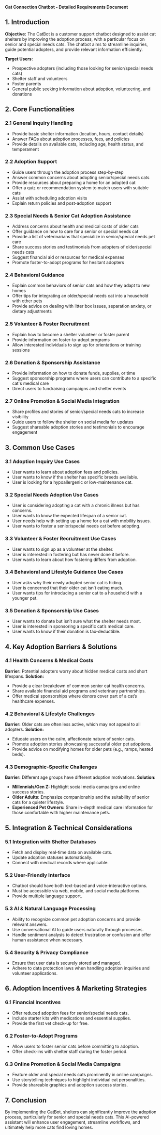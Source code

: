 **Cat Connection Chatbot - Detailed Requirements Document**

## **1. Introduction**
**Objective:**
The CatBot is a customer support chatbot designed to assist cat shelters by improving the adoption process, with a particular focus on senior and special needs cats. The chatbot aims to streamline inquiries, guide potential adopters, and provide relevant information efficiently.

**Target Users:**
- Prospective adopters (including those looking for senior/special needs cats)
- Shelter staff and volunteers
- Foster parents
- General public seeking information about adoption, volunteering, and donations

## **2. Core Functionalities**
### **2.1 General Inquiry Handling**
- Provide basic shelter information (location, hours, contact details)
- Answer FAQs about adoption processes, fees, and policies
- Provide details on available cats, including age, health status, and temperament

### **2.2 Adoption Support**
- Guide users through the adoption process step-by-step
- Answer common concerns about adopting senior/special needs cats
- Provide resources about preparing a home for an adopted cat
- Offer a quiz or recommendation system to match users with suitable cats
- Assist with scheduling adoption visits
- Explain return policies and post-adoption support

### **2.3 Special Needs & Senior Cat Adoption Assistance**
- Address concerns about health and medical costs of older cats
- Offer guidance on how to care for a senior or special needs cat
- Provide a list of veterinarians that specialize in senior/special needs pet care
- Share success stories and testimonials from adopters of older/special needs cats
- Suggest financial aid or resources for medical expenses
- Promote foster-to-adopt programs for hesitant adopters

### **2.4 Behavioral Guidance**
- Explain common behaviors of senior cats and how they adapt to new homes
- Offer tips for integrating an older/special needs cat into a household with other pets
- Provide advice on dealing with litter box issues, separation anxiety, or dietary adjustments

### **2.5 Volunteer & Foster Recruitment**
- Explain how to become a shelter volunteer or foster parent
- Provide information on foster-to-adopt programs
- Allow interested individuals to sign up for orientations or training sessions

### **2.6 Donation & Sponsorship Assistance**
- Provide information on how to donate funds, supplies, or time
- Suggest sponsorship programs where users can contribute to a specific cat's medical care
- Direct users to fundraising campaigns and shelter events

### **2.7 Online Promotion & Social Media Integration**
- Share profiles and stories of senior/special needs cats to increase visibility
- Guide users to follow the shelter on social media for updates
- Suggest shareable adoption stories and testimonials to encourage engagement

## **3. Common Use Cases**

### **3.1 Adoption Inquiry Use Cases**
- User wants to learn about adoption fees and policies.
- User wants to know if the shelter has specific breeds available.
- User is looking for a hypoallergenic or low-maintenance cat.

### **3.2 Special Needs Adoption Use Cases**
- User is considering adopting a cat with a chronic illness but has concerns.
- User wants to know the expected lifespan of a senior cat.
- User needs help with setting up a home for a cat with mobility issues.
- User wants to foster a senior/special needs cat before adopting.

### **3.3 Volunteer & Foster Recruitment Use Cases**
- User wants to sign up as a volunteer at the shelter.
- User is interested in fostering but has never done it before.
- User wants to learn about how fostering differs from adoption.

### **3.4 Behavioral and Lifestyle Guidance Use Cases**
- User asks why their newly adopted senior cat is hiding.
- User is concerned that their older cat isn’t eating much.
- User wants tips for introducing a senior cat to a household with a younger pet.

### **3.5 Donation & Sponsorship Use Cases**
- User wants to donate but isn’t sure what the shelter needs most.
- User is interested in sponsoring a specific cat’s medical care.
- User wants to know if their donation is tax-deductible.

## **4. Key Adoption Barriers & Solutions**

### **4.1 Health Concerns & Medical Costs**
**Barrier:** Potential adopters worry about hidden medical costs and short lifespans.
**Solution:**
- Provide a clear breakdown of common senior cat health concerns.
- Share available financial aid programs and veterinary partnerships.
- Offer medical sponsorships where donors cover part of a cat’s healthcare expenses.

### **4.2 Behavioral & Lifestyle Challenges**
**Barrier:** Older cats are often less active, which may not appeal to all adopters.
**Solution:**
- Educate users on the calm, affectionate nature of senior cats.
- Promote adoption stories showcasing successful older pet adoptions.
- Provide advice on modifying homes for older pets (e.g., ramps, heated beds).

### **4.3 Demographic-Specific Challenges**
**Barrier:** Different age groups have different adoption motivations.
**Solution:**
- **Millennials/Gen Z:** Highlight social media campaigns and online success stories.
- **Older Adults:** Emphasize companionship and the suitability of senior cats for a quieter lifestyle.
- **Experienced Pet Owners:** Share in-depth medical care information for those comfortable with higher maintenance pets.

## **5. Integration & Technical Considerations**

### **5.1 Integration with Shelter Databases**
- Fetch and display real-time data on available cats.
- Update adoption statuses automatically.
- Connect with medical records where applicable.

### **5.2 User-Friendly Interface**
- Chatbot should have both text-based and voice-interactive options.
- Must be accessible via web, mobile, and social media platforms.
- Provide multiple language support.

### **5.3 AI & Natural Language Processing**
- Ability to recognize common pet adoption concerns and provide relevant answers.
- Use conversational AI to guide users naturally through processes.
- Handle sentiment analysis to detect frustration or confusion and offer human assistance when necessary.

### **5.4 Security & Privacy Compliance**
- Ensure that user data is securely stored and managed.
- Adhere to data protection laws when handling adoption inquiries and volunteer applications.

## **6. Adoption Incentives & Marketing Strategies**

### **6.1 Financial Incentives**
- Offer reduced adoption fees for senior/special needs cats.
- Include starter kits with medications and essential supplies.
- Provide the first vet check-up for free.

### **6.2 Foster-to-Adopt Programs**
- Allow users to foster senior cats before committing to adoption.
- Offer check-ins with shelter staff during the foster period.

### **6.3 Online Promotion & Social Media Campaigns**
- Feature older and special needs cats prominently in online campaigns.
- Use storytelling techniques to highlight individual cat personalities.
- Provide shareable graphics and adoption success stories.

## **7. Conclusion**
By implementing the CatBot, shelters can significantly improve the adoption process, particularly for senior and special needs cats. This AI-powered assistant will enhance user engagement, streamline workflows, and ultimately help more cats find loving homes.

